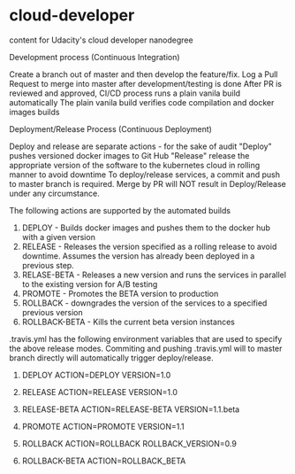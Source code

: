 #   cloud-developer
content for Udacity's cloud developer nanodegree

Development process (Continuous Integration)

Create a branch out of master and then develop the feature/fix. 
Log a Pull Request to merge into master after development/testing is done
After PR is reviewed and approved, CI/CD process runs a plain vanila build automatically
The plain vanila build verifies code compilation and docker images builds

Deployment/Release Process (Continuous Deployment)

Deploy and release are separate actions - for the sake of audit 
"Deploy" pushes versioned docker images to Git Hub
"Release" release the appropriate version of the software to the kubernetes cloud in rolling manner to avoid downtime
To deploy/release services, a commit and push to master branch is required. Merge by PR will NOT result in Deploy/Release under any circumstance. 

The following actions are supported by the automated builds

1. DEPLOY - Builds docker images and pushes them to the docker hub with a given version
2. RELEASE - Releases the version specified as a rolling release to avoid downtime. Assumes the version has already been deployed in a previous step.
3. RELASE-BETA - Releases a new version and runs the services in parallel to the existing version for A/B testing
4. PROMOTE - Promotes the BETA version to production
5. ROLLBACK - downgrades the version of the services to a specified previous version
6. ROLLBACK-BETA - Kills the current beta version instances

.travis.yml has the following environment variables that are used to specify the above release modes. Commiting and pushing .travis.yml will to master branch directly will automatically trigger deploy/release.

1. DEPLOY
ACTION=DEPLOY VERSION=1.0

2. RELEASE
ACTION=RELEASE VERSION=1.0

3. RELEASE-BETA
ACTION=RELEASE-BETA VERSION=1.1.beta

4. PROMOTE
ACTION=PROMOTE VERSION=1.1

5. ROLLBACK
ACTION=ROLLBACK ROLLBACK_VERSION=0.9

6. ROLLBACK-BETA
ACTION=ROLLBACK_BETA 

